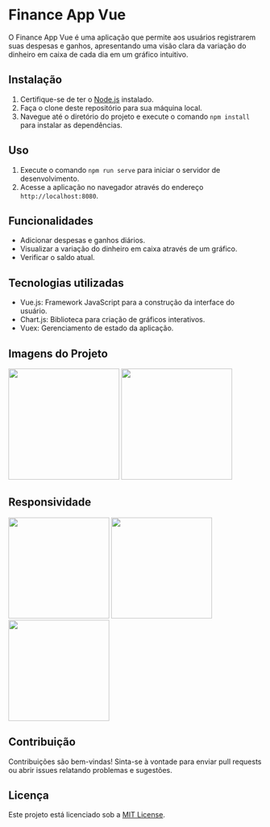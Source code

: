 # Finance App Vue

O Finance App Vue é uma aplicação que permite aos usuários registrarem suas despesas e ganhos, apresentando uma visão clara da variação do dinheiro em caixa de cada dia em um gráfico intuitivo.

## Instalação

1. Certifique-se de ter o [Node.js](https://nodejs.org/) instalado.
2. Faça o clone deste repositório para sua máquina local.
3. Navegue até o diretório do projeto e execute o comando `npm install` para instalar as dependências.

## Uso

1. Execute o comando `npm run serve` para iniciar o servidor de desenvolvimento.
2. Acesse a aplicação no navegador através do endereço `http://localhost:8080`.

## Funcionalidades

- Adicionar despesas e ganhos diários.
- Visualizar a variação do dinheiro em caixa através de um gráfico.
- Verificar o saldo atual.

## Tecnologias utilizadas

- Vue.js: Framework JavaScript para a construção da interface do usuário.
- Chart.js: Biblioteca para criação de gráficos interativos.
- Vuex: Gerenciamento de estado da aplicação.

## Imagens do Projeto

<a href="https://github.com/leonardo-cordeiro/finance-app-v…20de%20Tela%202023-08-02%20%C3%A0s%2014.58.02.png"><img src="src/img/Captura de Tela 2023-08-02 às 14.58.02.png" height="220"></a>
<a href="https://github.com/leonardo-cordeiro/finance-app-vue/blob/master/src/img/Captura%20de%20Tela%202023-08-02%20%C3%A0s%2015.01.08.png"><img src="src/img/Captura de Tela 2023-08-02 às 15.01.08.png" height="220"></a>

## Responsividade

<a href="https://github.com/leonardo-cordeiro/finance-app-vue/blob/master/src/img/Captura%20de%20Tela%202023-08-02%20%C3%A0s%2014.59.05.png"><img src="src/img/Captura de Tela 2023-08-02 às 14.59.05.png" height="200"></a>
<a href="https://github.com/leonardo-cordeiro/finance-app-vue/blob/master/src/img/Captura%20de%20Tela%202023-08-02%20%C3%A0s%2014.59.14.png"><img src="src/img/Captura de Tela 2023-08-02 às 14.59.14.png" height="200"></a>
<a href="https://github.com/leonardo-cordeiro/finance-app-vue/blob/master/src/img/Captura%20de%20Tela%202023-08-02%20%C3%A0s%2014.59.28.png"><img src="src/img/Captura de Tela 2023-08-02 às 14.59.28.png" height="200"></a>


## Contribuição

Contribuições são bem-vindas! Sinta-se à vontade para enviar pull requests ou abrir issues relatando problemas e sugestões.

## Licença

Este projeto está licenciado sob a [MIT License](LICENSE).
